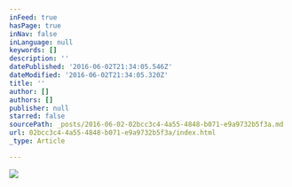 ```yaml
---
inFeed: true
hasPage: true
inNav: false
inLanguage: null
keywords: []
description: ''
datePublished: '2016-06-02T21:34:05.546Z'
dateModified: '2016-06-02T21:34:05.320Z'
title: ''
author: []
authors: []
publisher: null
starred: false
sourcePath: _posts/2016-06-02-02bcc3c4-4a55-4848-b071-e9a9732b5f3a.md
url: 02bcc3c4-4a55-4848-b071-e9a9732b5f3a/index.html
_type: Article

---
```

![](https://the-grid-user-content.s3-us-west-2.amazonaws.com/aa138a1c-0da9-416a-be54-18422155a239.jpg)